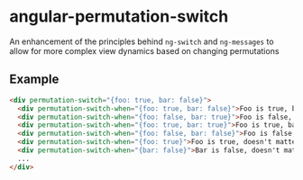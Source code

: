 # angular-permutation-switch

An enhancement of the principles behind `ng-switch` and `ng-messages` to allow for more complex view dynamics based on changing permutations


## Example

```html
<div permutation-switch="{foo: true, bar: false}">
  <div permutation-switch-when="{foo: true, bar: false}">Foo is true, bar is false</div>
  <div permutation-switch-when="{foo: false, bar: true}">Foo is false, bar is true</div>
  <div permutation-switch-when="{foo: true, bar: true}">Foo is true, bar is true</div>
  <div permutation-switch-when="{foo: false, bar: false}">Foo is false, bar is false</div>
  <div permutation-switch-when="{foo: true}">Foo is true, doesn't matter what bar is</div>
  <div permutation-switch-when="{bar: false}">Bar is false, doesn't matter what foo is</div>
  ...
</div>
```

